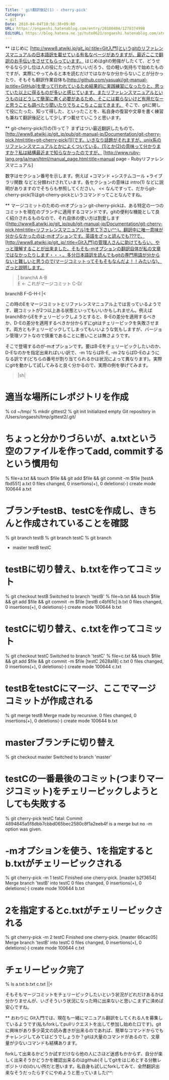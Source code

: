 ```yaml
---
Title: ' git翻訳後記(1) - cherry-pick'
Category:
- git
Date: 2010-04-04T18:56:38+09:00
URL: https://ongaeshi.hatenablog.com/entry/20100404/1270374998
EditURL: https://blog.hatena.ne.jp/tuto0621/ongaeshi.hatenablog.com/atom/entry/6435922169449192970
---
```


** はじめに
[http://www8.atwiki.jp/git_jp/:title=Git入門]というgitのリファレンスマニュアルの日本語訳を載せている有名なページがありますが、最近ここで翻訳のお手伝いをさせてもらっています。
はじめはgitの勉強がしたくて、どうせやるなら少し位は人の役にたった方がいいだろう、位の軽い気持ちで始めたものですが、実際にやってみると本を読むだけではなかなか分からないことが分かったり、そもそも翻訳作業自体も[http://github.com/yasuaki/git-manual-jp:title=GitHub]を使って行われているため結果的に実践練習になったりと、思っていた以上に得るものが多いと感じています。またリファレンスマニュアルというものはどうして簡潔に書く必要があるため、そこには載らないけど有用だなーと思うことも調べたり聞いたりでちょこちょこ出てきます。
そこで、gitに関して役にたった、知って得した、といったことを、私自身の復習や文章を書く練習も兼ねて翻訳後記として少しずつ載せていこうと思います。

** git-cherry-pick(1)の(1)って？
まずはつい最近翻訳したもので、[http://www8.atwiki.jp/git_jp/pub/git-manual-jp/Documentation/git-cherry-pick.html:title=git-cherry-pick(1)]です。いきなり話題がそれますが、unix系のリファレンスマニュアルとかによくついている、(1)とか(2)の意味って分かりますか？私は結構最近まで知らなかったのですが、
[http://www.ruby-lang.org/ja/man/html/manual_page.html:title=manual page - Rubyリファレンスマニュアル]
>>
数字はセクション番号を示します。例えば
+コマンド
+システムコール
+ライブラリ関数
などと分類わけされています。各セクションの意味は intro(1) などに説明がありますのでそちらも参照してください。
<<
なんですって、だからgit-cherry-pick(1)はgit-cherry-pickというコマンドってことなんですね。

** マージコミットのための-mオプション
git-cherry-pickは、ある特定の一つのコミットを現在のブランチに適用するコマンドです。gitの便利な機能として良く紹介されるものなので、それ自体の使い方は割愛します([http://www8.atwiki.jp/git_jp/pub/git-manual-jp/Documentation/git-cherry-pick.html:title=リファレンスマニュアル]を見て下さい^^:)。翻訳中に唯一意味が分からなかったのは-mオプションです。英語をざっと読んでも???で、[http://www8.atwiki.jp/git_jp/:title=Git入門]の管理人さんに助けてもらい、やっと理解することが出来ました。そもそも-mオプションの翻訳自体が私の文章ではなかったりします・・・。多分日本語訳を読んでもgitの専門用語が分からないと難しいと思うので(マージコミットってそもそもなんだよ！！みたいな)、ざっと説明します。

>|
branchA
A-B\
    E <- これがマージコミット
C-D/

branchB
F-G-H-I
|<

この時のEをマージコミットとリファレンスマニュアル上では言っているようです、親コミットが2つ以上ある状態といってもいいかもしれません。例えばbranchBからEをチェリーピックしようとすると、B-Eの差分を適用するべきか、D-Eの差分を適用するべきか分からずにgitはチェリーピックを失敗させます。両方ともチェリーピックしてしまってもいいような気もしますが、バージョン管理ソフトなので慎重であることに悪いことは無さようです。

そこで登場するのが-mオプションです。要はB-Eをチェリーピックしたいのか、D-Eなのかを指定出来ればいい訳で、-m 1ならばB-E, -m 2ならばD-Eのようになる訳です(どちらの番号が割り当てられるかは状況によって異なります)。実際にgitを動かして試してみると良く分かるので、実際の例を挙げてみます。

>|sh|
# 適当な場所にレポジトリを作成
% cd ~/tmp/
% mkdir gittest2
% git init
Initialized empty Git repository in /Users/ongaeshi/tmp/gittest2/.git/

# ちょっと分かりづらいが、a.txtという空のファイルを作ってadd, commitするという慣用句
% file=a.txt && touch $file && git add $file && git commit -m $file
[testA fbd551] a.txt
 0 files changed, 0 insertions(+), 0 deletions(-)
 create mode 100644 a.txt

# ブランチtestB、testCを作成し、きちんと作成されていることを確認
% git branch testB
% git branch testC
% git branch
* master
  testB
  testC

# testBに切り替え、b.txtを作ってコミット
% git checkout testB
Switched to branch 'testB'
% file=b.txt && touch $file && git add $file && git commit -m $file
[testB c4bf61c] b.txt
 0 files changed, 0 insertions(+), 0 deletions(-)
 create mode 100644 b.txt

# testCに切り替え、c.txtを作ってコミット
% git checkout testC
Switched to branch 'testC'
% file=c.txt && touch $file && git add $file && git commit -m $file
[testC 2628a18] c.txt
 0 files changed, 0 insertions(+), 0 deletions(-)
 create mode 100644 c.txt

# testBをtestCにマージ、ここでマージコミットが作成される
% git merge testB
Merge made by recursive.
 0 files changed, 0 insertions(+), 0 deletions(-)
 create mode 100644 b.txt

# masterブランチに切り替え
% git checkout master
Switched to branch 'master'

# testCの一番最後のコミット(つまりマージコミット)をチェリーピックしようとしても失敗する
% git cherry-pick testC
fatal: Commit 4894845a5f8dbb7cbbd065bec2580c8f1a2eeb4f is a merge but no -m option was given.

# -mオプションを使う、1を指定するとb.txtがチェリーピックされる
% git cherry-pick -m 1 testC
Finished one cherry-pick.
[master b2f3654] Merge branch 'testB' into testC
 0 files changed, 0 insertions(+), 0 deletions(-)
 create mode 100644 b.txt

# 2を指定するとc.txtがチェリーピックされる
% git cherry-pick -m 2 testC
Finished one cherry-pick.
[master 66cac05] Merge branch 'testB' into testC
 0 files changed, 0 insertions(+), 0 deletions(-)
 create mode 100644 c.txt

# チェリーピック完了
% ls
a.txt	b.txt	c.txt
||<

そもそもマージコミットをチェリーピックしたいという状況がどれだけあるかは分かりませんが、いざそういう状況になった時に出来ないと思いこまずに済めば安心ですね。

** おわりに
Git入門では、現在も一緒にマニュアル翻訳をしてくれる人を募集しているようです(私もforkしてpullリクエストを出して参加し始めた口です)。gitに興味があり多少英文の読み書きが出来るのであれば、簡単なコマンドからでもチャレンジしてみてはどうでしょうか？gitは大量のコマンドがあるので、文章量が少ないコマンドも結構あります。

forkして出来るかどうか試すだけなら他の人にさほど迷惑もかからず、自分が楽しく出来そうかどうかを確認出来るのはgithub(そしてgitをはじめとする分散レポジトリの)のいい所だと思います。私自身も試しにforkしてみて、全然翻訳出来なそうだったらすぐにやめようと思っていました(^^:
